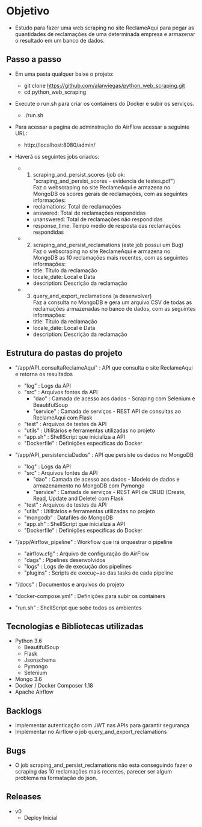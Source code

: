 # Objetivo
 - Estudo para fazer uma web scraping no site ReclameAqui para pegar as quantidades de reclamações de uma 
   determinada empresa e armazenar o resultado em um banco de dados.

## Passo a passo
 - Em uma pasta qualquer baixe o projeto:
      - git clone https://github.com/alanviegas/python_web_scraping.git
      - cd python_web_scraping

 - Execute o run.sh para criar os containers do Docker e subir os serviços.
      - ./run.sh

 - Para acessar a pagina de adminstração do AirFlow acessar a seguinte URL: 
      - http://localhost:8080/admin/

 - Haverá os seguintes jobs criados:
      - 1) scraping_and_persist_scores (job ok: "scraping_and_persist_scores - evidencia de testes.pdf")  
        Faz o webscraping no site ReclameAqui e armazena no MongoDB os scores gerais de reclamações, 
        com as seguintes informações:  
          - reclamations: Total de reclamações  
          - answered: Total de reclamações respondidas   
          - unanswered: Total de reclamações não respondidas  
          - response_time: Tempo medio de resposta das reclamações respondidas  
      - 2) scraping_and_persist_reclamations (este job possui um Bug)  
        Faz o webscraping no site ReclameAqui e armazena no MongoDB as 10 reclamações mais recentes,
        com as seguintes informações:  
          - title: Título da reclamação  
          - locale_date: Local e Data  
          - description: Descrição da reclamação  
      - 3) query_and_export_reclamations (a desenvolver)  
        Faz a consulta no MongoDB e gera um arquivo CSV de todas as reclamações armazenadas no banco de dados,
        com as seguintes informações:  
          - title: Título da reclamação  
          - locale_date: Local e Data  
          - description: Descrição da reclamação  
 
## Estrutura do pastas do projeto
 - "/app/API_consultaReclameAqui" : API que consulta o site ReclameAqui e retorna os resultados
    - "log" : Logs da API
    - "src" : Arquivos fontes da API
        - "dao" : Camada de acesso aos dados - Scraping com Selenium e BeautifulSoup
        - "service" : Camada de serviços - REST API de consultas ao ReclameAqui com Flask
    - "test" : Arquivos de testes da API
    - "utils" : Utilitários e ferramentas utilizadas no projeto
    - "app.sh" : ShellScript que inicializa a API
    - "Dockerfile" : Definições específicas do Docker

 - "/app/API_persistenciaDados" : API que persiste os dados no MongoDB
    - "log" : Logs da API
    - "src" : Arquivos fontes da API
        - "dao" : Camada de acesso aos dados - Modelo de dados e armazenamento no MongoDB com Pymongo
        - "service" : Camada de serviços - REST API de CRUD (Create, Read, Update and Delete) com Flask
    - "test" : Arquivos de testes da API
    - "utils" : Utilitários e ferramentas utilizadas no projeto
    - "mongodb" : Datafiles do MongoDB
    - "app.sh" : ShellScript que inicializa a API
    - "Dockerfile" : Definições específicas do Docker

 - "/app/Airflow_pipeline" : Workflow que irá orquestrar o pipeline
    - "airflow.cfg" : Arquivo de configuração do AirFlow
    - "dags" : Pipelines desenvolvidos
    - "logs" : Logs de de execução dos pipelines
    - "plugins" : Scripts de execuç~ao das tasks de cada pipeline

 - "/docs" : Documentos e arquivos do projeto
 - "docker-compose.yml" : Definições para subir os containers
 - "run.sh" : ShellScript que sobe todos os ambientes


## Tecnologias e Bibliotecas utilizadas
 - Python 3.6
    - BeautifulSoup
    - Flask
    - Jsonschema
    - Pymongo
    - Selenium 
 - Mongo 3.6
 - Docker / Docker Composer 1.18
 - Apache Airflow

## Backlogs
 - Implementar autenticação com JWT nas APIs para garantir segurança
 - Implementar no Airflow o job query_and_export_reclamations

## Bugs
 - O job scraping_and_persist_reclamations não esta conseguindo fazer o scraping das 10 reclamações mais recentes,
   parecer ser algum problema na formatação do json.

## Releases
 - v0
    - Deploy Inicial
